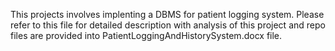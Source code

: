 This projects involves implenting a DBMS for patient logging system.
Please refer to this file for detailed description with analysis of this
project and repo files are provided into
PatientLoggingAndHistorySystem.docx file.
